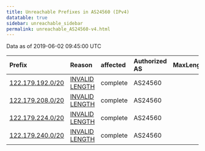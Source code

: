 ```yaml
---
title: Unreachable Prefixes in AS24560 (IPv4)
datatable: true
sidebar: unreachable_sidebar
permalink: unreachable_AS24560-v4.html
---
```


Data as of 2019-06-02 09:45:00 UTC


<div class="datatable-begin"></div>

| Prefix                                                     | Reason                                                                                                     | affected   | Authorized AS   |   MaxLength | Anchor                                       |   unreachable /24s |
|:-----------------------------------------------------------|:-----------------------------------------------------------------------------------------------------------|:-----------|:----------------|------------:|:---------------------------------------------|-------------------:|
| [122.179.192.0/20](https://stat.ripe.net/122.179.192.0/20) | [INVALID LENGTH](https://rpki-validator.ripe.net/announcement-preview?asn=AS24560&prefix=122.179.192.0/20) | complete   | AS24560         |          18 | [APNIC](unreachable_APNIC_RPKI_Root-v4.html) |                 16 |
| [122.179.208.0/20](https://stat.ripe.net/122.179.208.0/20) | [INVALID LENGTH](https://rpki-validator.ripe.net/announcement-preview?asn=AS24560&prefix=122.179.208.0/20) | complete   | AS24560         |          18 | [APNIC](unreachable_APNIC_RPKI_Root-v4.html) |                 16 |
| [122.179.224.0/20](https://stat.ripe.net/122.179.224.0/20) | [INVALID LENGTH](https://rpki-validator.ripe.net/announcement-preview?asn=AS24560&prefix=122.179.224.0/20) | complete   | AS24560         |          18 | [APNIC](unreachable_APNIC_RPKI_Root-v4.html) |                 16 |
| [122.179.240.0/20](https://stat.ripe.net/122.179.240.0/20) | [INVALID LENGTH](https://rpki-validator.ripe.net/announcement-preview?asn=AS24560&prefix=122.179.240.0/20) | complete   | AS24560         |          18 | [APNIC](unreachable_APNIC_RPKI_Root-v4.html) |                 16 |

<div class="datatable-end"></div>